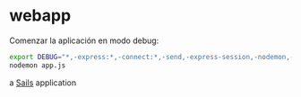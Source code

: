 # webapp

Comenzar la aplicación en modo debug:
``` bash
export DEBUG="*,-express:*,-connect:*,-send,-express-session,-nodemon,-nodemon:*,-i18n:*,-socket.*"
nodemon app.js
```

a [Sails](http://sailsjs.org) application
